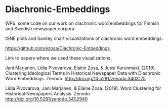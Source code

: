 # Diachronic-Embeddings
WP6: some code on our work on diachronic word embeddings for Finnish and Swedish newspaper corpora

tSNE plots and Sankey chart visualizations of diachronic word embeddings:

https://github.com/ezosa/Diachronic-Embeddings

Link to papers where we used these visualizations:

Jani Marjanen, Lidia Pivovarova, Elaine Zosa, & Jussi Kurunmaki. (2019). Clustering Ideological Terms in Historical Newspaper Data with Diachronic Word Embeddings. Zenodo. 
http://doi.org/10.5281/zenodo.3403175

Lidia Pivovarova, Jani Marjanen, & Elaine Zosa. (2019). Word Clustering for Historical Newspapers Analysis. Zenodo. 
http://doi.org/10.5281/zenodo.3402940
